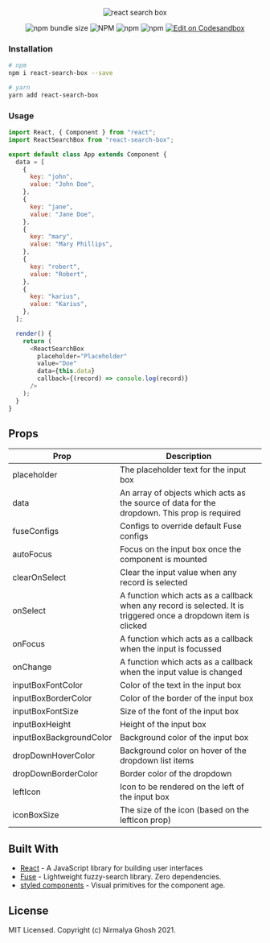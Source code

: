 <span align="center">

![react search box](https://user-images.githubusercontent.com/6391763/50571850-21a4f080-0dda-11e9-9370-ac16c4e93746.png)

![npm bundle size](https://img.shields.io/bundlephobia/minzip/react-search-box?style=for-the-badge) ![NPM](https://img.shields.io/npm/l/react-search-box?style=for-the-badge) ![npm](https://img.shields.io/npm/v/react-search-box?style=for-the-badge) ![npm](https://img.shields.io/npm/dw/react-search-box?style=for-the-badge) <a href="https://codesandbox.io/s/react-search-box-example-cra-17ml6?fontsize=14&hidenavigation=1&theme=dark" target="_blank">![Edit on Codesandbox](https://img.shields.io/badge/demo-Edit%20on%20Codesandbox-2385f7?style=for-the-badge&logo=codesandbox)</a>

</span>

### Installation

```sh
# npm
npm i react-search-box --save

# yarn
yarn add react-search-box
```

### Usage

```js
import React, { Component } from "react";
import ReactSearchBox from "react-search-box";

export default class App extends Component {
  data = [
    {
      key: "john",
      value: "John Doe",
    },
    {
      key: "jane",
      value: "Jane Doe",
    },
    {
      key: "mary",
      value: "Mary Phillips",
    },
    {
      key: "robert",
      value: "Robert",
    },
    {
      key: "karius",
      value: "Karius",
    },
  ];

  render() {
    return (
      <ReactSearchBox
        placeholder="Placeholder"
        value="Doe"
        data={this.data}
        callback={(record) => console.log(record)}
      />
    );
  }
}
```

## Props

| Prop                    | Description                                                                                                      |
| ----------------------- | ---------------------------------------------------------------------------------------------------------------- |
| placeholder             | The placeholder text for the input box                                                                           |
| data                    | An array of objects which acts as the source of data for the dropdown. This prop is required                     |
| fuseConfigs             | Configs to override default Fuse configs                                                                         |
| autoFocus               | Focus on the input box once the component is mounted                                                             |
| clearOnSelect           | Clear the input value when any record is selected
| onSelect                | A function which acts as a callback when any record is selected. It is triggered once a dropdown item is clicked |
| onFocus                 | A function which acts as a callback when the input is focussed                                                   |
| onChange                | A function which acts as a callback when the input value is changed                                              |
| inputBoxFontColor       | Color of the text in the input box                                                                               |
| inputBoxBorderColor     | Color of the border of the input box                                                                             |
| inputBoxFontSize        | Size of the font of the input box                                                                                |
| inputBoxHeight          | Height of the input box                                                                                          |
| inputBoxBackgroundColor | Background color of the input box                                                                                |
| dropDownHoverColor      | Background color on hover of the dropdown list items                                                             |
| dropDownBorderColor     | Border color of the dropdown                                                                                     |
| leftIcon                | Icon to be rendered on the left of the input box                                                                 |
| iconBoxSize             | The size of the icon (based on the leftIcon prop)                                                                |

## Built With

- [React](https://reactjs.org/) - A JavaScript library for building user interfaces
- [Fuse](http://fusejs.io/) - Lightweight fuzzy-search library. Zero dependencies.
- [styled components](https://www.styled-components.com/) - Visual primitives for the component age.

## License

MIT Licensed. Copyright (c) Nirmalya Ghosh 2021.
